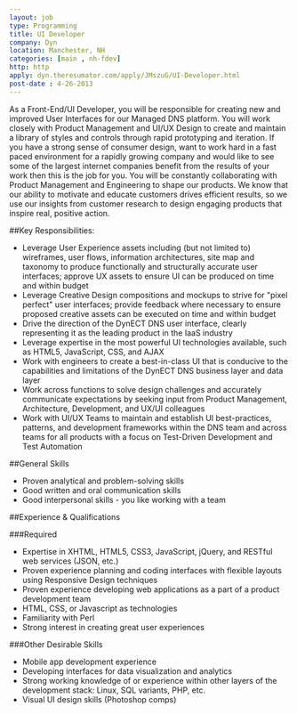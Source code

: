 ```yaml
---
layout: job
type: Programming
title: UI Developer
company: Dyn
location: Manchester, NH
categories: [main , nh-fdev]
http: http
apply: dyn.theresumator.com/apply/JMszuG/UI-Developer.html
post-date : 4-26-2013
---
```


As a Front-End/UI Developer, you will be responsible for creating new and improved User Interfaces for our Managed DNS platform.  You will work closely with Product Management and UI/UX Design to create and maintain a library of styles and controls through rapid prototyping and iteration. If you have a strong sense of consumer design, want to work hard in a fast paced environment for a rapidly growing company and would like to see some of the largest internet companies benefit from the results of your work then this is the job for you. You will be constantly collaborating with Product Management and Engineering to shape our products. We know that our ability to motivate and educate customers drives efficient results, so we use our insights from customer research to design engaging products that inspire real, positive action.

##Key Responsibilities:

* Leverage User Experience assets including (but not limited to) wireframes, user flows, information architectures, site map and taxonomy to produce functionally and structurally accurate user interfaces; approve UX assets to ensure UI can be produced on time and within budget
* Leverage Creative Design compositions and mockups to strive for "pixel perfect" user interfaces; provide feedback where necessary to ensure proposed creative assets can be executed on time and within budget
* Drive the direction of the DynECT DNS user interface, clearly representing it as the leading product in the IaaS industry
* Leverage expertise in the most powerful UI technologies available, such as HTML5, JavaScript, CSS, and AJAX
* Work with engineers to create a best-in-class UI that is conducive to the capabilities and limitations of the DynECT DNS business layer and data layer
* Work across functions to solve design challenges and accurately communicate expectations by seeking input from Product Management, Architecture, Development, and UX/UI colleagues
* Work with UI/UX Teams to maintain and establish UI best-practices, patterns, and development frameworks within the DNS team and across teams for all products with a focus on Test-Driven Development and Test Automation

##General Skills

* Proven analytical and problem-solving skills
* Good written and oral communication skills
* Good interpersonal skills - you like working with a team

##Experience & Qualifications

###Required

* Expertise in XHTML, HTML5, CSS3, JavaScript, jQuery, and RESTful web services (JSON, etc.)
* Proven experience planning and coding interfaces with flexible layouts using Responsive Design techniques
* Proven experience developing web applications as a part of a product development team
* HTML, CSS, or Javascript as technologies
* Familiarity with Perl
* Strong interest in creating great user experiences

###Other Desirable Skills

* Mobile app development experience
* Developing interfaces for data visualization and analytics
* Strong working knowledge of or experience within other layers of the development stack: Linux, SQL variants, PHP, etc.
* Visual UI design skills (Photoshop comps)
